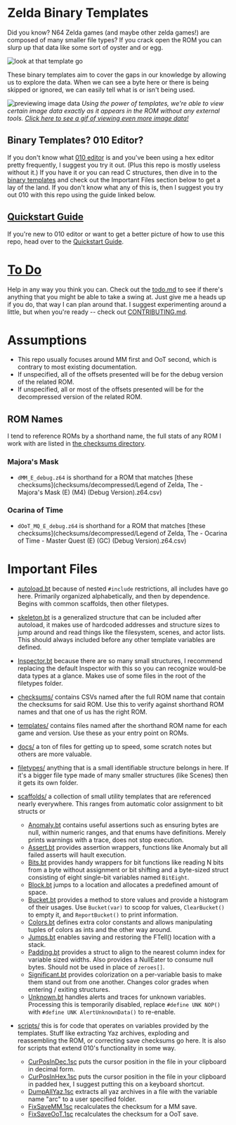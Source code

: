 # Zelda Binary Templates
Did you know? N64 Zelda games (and maybe other zelda games!) are composed of many smaller file types?
If you crack open the ROM you can slurp up that data like some sort of oyster and or egg.

![look at that template go](http://i.imgur.com/i27WJvD.png)

These binary templates aim to cover the gaps in our knowledge by allowing us to explore the data.
When we can see a byte here or there is being skipped or ignored, we can easily tell what is or isn't being used.

![previewing image data](https://i.imgur.com/l7U0BuH.png)
_Using the power of templates, we're able to view certain image data exactly as it appears in the ROM without any external tools. [Click here to see a gif of viewing even more image data!](https://i.imgur.com/JuCNQIi.gif)_

## Binary Templates? 010 Editor?
If you don't know what [010 editor](http://www.sweetscape.com/010editor/) is and you've been using a hex editor pretty frequently,
I suggest you try it out. (Plus this repo is mostly useless without it.) If you have it or you can read C structures,
then dive in to the [binary templates](http://www.sweetscape.com/010editor/templates.html) and check out the Important Files section below to get a lay of the land.
If you don't know what any of this is, then I suggest you try out 010 with this repo using the guide linked below.

## [Quickstart Guide](docs/quickstart_guide.md)
If you're new to 010 editor or want to get a better picture of how to use this repo, head over to the [Quickstart Guide](docs/quickstart_guide.md).

# [To Do](todo.md)
Help in any way you think you can. Check out the [todo.md](todo.md) to see if there's anything that you might be able to take a swing at. Just give me a heads up if you do, that way I can plan around that. I suggest experimenting around a little, but when you're ready -- check out [CONTRIBUTING.md](CONTRIBUTING.md).

# Assumptions
* This repo usually focuses around MM first and OoT second, which is contrary to most existing documentation.
* If unspecified, all of the offsets presented will be for the debug version of the related ROM.
* If unspecified, all or most of the offsets presented will be for the decompressed version of the related ROM.

## ROM Names
I tend to reference ROMs by a shorthand name, the full stats of any ROM I work with are listed in [the checksums directory](checksums/).

### Majora's Mask
* `dMM_E_debug.z64` is shorthand for a ROM that matches [these checksums](checksums/decompressed/Legend of Zelda, The - Majora's Mask (E) (M4) (Debug Version).z64.csv)

### Ocarina of Time
* `dOoT_MQ_E_debug.z64` is shorthand for a ROM that matches [these checksums](checksums/decompressed/Legend of Zelda, The - Ocarina of Time - Master Quest (E) (GC) (Debug Version).z64.csv)

# Important Files
* [autoload.bt](autoload.bt) because of nested `#include` restrictions, all includes have go here. Primarily organized alphabetically, and then by dependence. Begins with common scaffolds, then other filetypes.
* [skeleton.bt](skeleton.bt) is a generalized structure that can be included after autoload, it makes use of hardcoded addresses and structure sizes to jump around and read things like the filesystem, scenes, and actor lists. This should always included before any other template variables are defined.
* [Inspector.bt](Inspector.bt) because there are so many small structures, I recommend replacing the default Inspector with this so you can recognize would-be data types at a glance. Makes use of some files in the root of the filetypes folder.

* [checksums/](checksums/) contains CSVs named after the full ROM name that contain the checksums for said ROM. Use this to verify against shorthand ROM names and that one of us has the right ROM.
* [templates/](templates/) contains files named after the shorthand ROM name for each game and version. Use these as your entry point on ROMs.
* [docs/](docs/) a ton of files for getting up to speed, some scratch notes but others are more valuable.
* [filetypes/](filetypes/) anything that is a small identifiable structure belongs in here. If it's a bigger file type made of many smaller structures (like Scenes) then it gets its own folder.
* [scaffolds/](scaffolds/) a collection of small utility templates that are referenced nearly everywhere. This ranges from automatic color assignment to bit structs or 
	* [Anomaly.bt](scaffolds/Anomaly.bt) contains useful assertions such as ensuring bytes are null, within numeric ranges, and that enums have definitions. Merely prints warnings with a trace, does not stop execution.
	* [Assert.bt](scaffolds/Assert.bt) provides assertion wrappers, functions like Anomaly but all failed asserts will hault execution.
	* [Bits.bt](scaffolds/Bits.bt) provides handy wrappers for bit functions like reading N bits from a byte without assignment or bit shifting and a byte-sized struct consisting of eight single-bit variables named `BitEight`.
	* [Block.bt](scaffolds/Block.bt) jumps to a location and allocates a predefined amount of space.
	* [Bucket.bt](scaffolds/Bucket.bt) provides a method to store values and provide a histogram of their usages. Use `Bucket(var)` to scoop for values, `ClearBucket()` to empty it, and `ReportBucket()` to print information.
	* [Colors.bt](scaffolds/Colors.bt) defines extra color constants and allows manipulating tuples of colors as ints and the other way around.
	* [Jumps.bt](scaffolds/Jumps.bt) enables saving and restoring the FTell() location with a stack.
	* [Padding.bt](scaffolds/Padding.bt) provides a struct to align to the nearest column index for variable sized widths. Also provides a NullEater to consume null bytes. Should not be used in place of `zeroes[]`.
	* [Significant.bt](scaffolds/Significant.bt) provides colorization on a per-variable basis to make them stand out from one another. Changes color grades when entering / exiting structures.
	* [Unknown.bt](scaffolds/Unknown.bt) handles alerts and traces for unknown variables. Processing this is temporarily disabled, replace `#define UNK NOP()` with `#define UNK AlertUnknownData()` to re-enable.
* [scripts/](scripts/) this is for code that operates on variables provided by the templates. Stuff like extracting Yaz archives, exploding and reassembling the ROM, or correcting save checksums go here. It is also for scripts that extend 010's functionality in some way.
	* [CurPosInDec.1sc](scaffolds/CurPosInDec.1sc) puts the cursor position in the file in your clipboard in decimal form.
	* [CurPosInHex.1sc](scaffolds/CurPosInHex.1sc) puts the cursor position in the file in your clipboard in padded hex, I suggest putting this on a keyboard shortcut.
	* [DumpAllYaz.1sc](scaffolds/DumpAllYaz.1sc) extracts all yaz archives in a file with the variable name "arc" to a user specified folder.
	* [FixSaveMM.1sc](scaffolds/FixSaveMM.1sc) recalculates the checksum for a MM save.
	* [FixSaveOoT.1sc](scaffolds/FixSaveOoT.1sc) recalculates the checksum for a OoT save.
